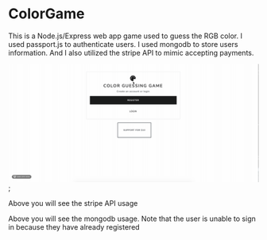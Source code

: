 # ColorGame
<p>This is a Node.js/Express web app game used to guess the RGB color. I used passport.js to authenticate users.
I used mongodb to store users information. And I also utilized the stripe API to mimic accepting payments. 
</p>

![](images/stripe.gif);
<p> Above you will see the stripe API usage </p>

<p> Above you will see the mongodb usage. Note that the user is unable to sign in because they have already registered</p>






